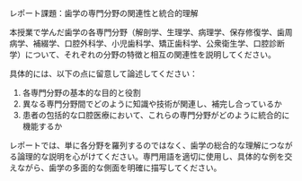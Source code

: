 レポート課題：歯学の専門分野の関連性と統合的理解

本授業で学んだ歯学の各専門分野（解剖学、生理学、病理学、保存修復学、歯周病学、補綴学、口腔外科学、小児歯科学、矯正歯科学、公衆衛生学、口腔診断学）について、それぞれの分野の特徴と相互の関連性を説明してください。

具体的には、以下の点に留意して論述してください：

1. 各専門分野の基本的な目的と役割
2. 異なる専門分野間でどのように知識や技術が関連し、補完し合っているか
3. 患者の包括的な口腔医療において、これらの専門分野がどのように統合的に機能するか

レポートでは、単に各分野を羅列するのではなく、歯学の総合的な理解につながる論理的な説明を心がけてください。専門用語を適切に使用し、具体的な例を交えながら、歯学の多面的な側面を明確に描写してください。